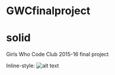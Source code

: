 # GWCfinalproject
# solid
Girls Who Code Club 2015-16 final project


Inline-style: 
![alt text](http://wearepurplegiraffe.co.uk/wp-content/uploads/2014/02/Giraffe.png )

